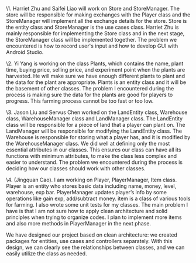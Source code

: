 ﻿\1.      Harriet Zhu and Saifei Liao will work on Store and StoreManager. The store will be responsible for making exchanges with the Player class and the StoreManager will implement all the exchange details for the store. Store is the entity class and StoreManager is the use cases class. Harriet Zhu is mainly responsible for implementing the Store class and in the next stage, the StoreManager class will be implemented together. The problem we encountered is how to record user's input and how to develop GUI with Android Studio.        

\2.   Yi Yang is working on the class Plants, which contains the name, plant time, buying price, selling price, and experiment point when the plants are harvested. He will make sure we have enough different plants to plant and the data for the plant are  appropriate. Plants is an entity class and it will be the basement of other classes. The problem I encountered during the process is making sure the data for the plants are good for players to progress. This farming process cannot be too fast or too low.

\3. Jason Liu and Servus Chen worked on the LandEntity class, Warehouse class, WarehouseManager class  and LandManager class. The LandEntity class will be responsible for a piece of land that a player can plant on.  The LandManager will be responsible for modifying the LandEntity class. The Warehouse is responsible for storing what a player has, and it is modified by the WarehouseManager class. We did well at defining only the most essential attributes in our classes.  This ensures our class can have all its functions with minimum attributes, to make the class less complex and easier to understand. The problem we encountered during the process is deciding how our classes should work with other classes.  

\4. (Jingquan Cao). I am working on Player, PlayerManager, Item class. Player is an entity who stores basic data including name, money, level, warehouse, exp bar. PlayerManager updates player’s info by some operations like gain exp, add/subtract money. item is a class of various tools for farming. I also wrote some unit tests for my classes. The main problem I have is that I am not sure how to apply clean architecture and solid principles when trying to organize codes. I plan to implement more items and also more methods in PlayerManager in the next phase.

We have designed our project based on clean architecture: we created packages for entities, use cases and controllers separately. With this design, we can clearly see the relationships between classes, and we can easily utilize the class as needed.


